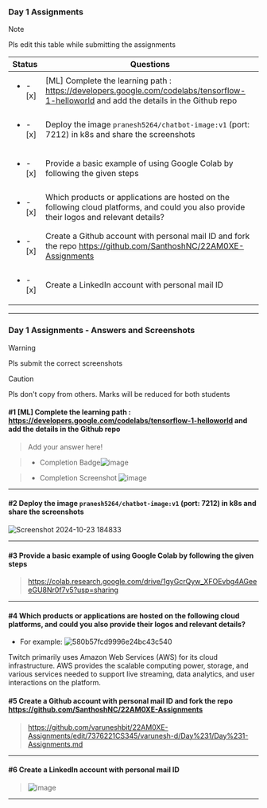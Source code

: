 ### Day 1 Assignments

> [!NOTE]
> Pls edit this table while submitting the assignments

| Status         | Questions     | 
|----------------|---------------|
| <ul><li>- [x] </li></ul> | [ML] Complete the learning path : https://developers.google.com/codelabs/tensorflow-1-helloworld and add the details in the Github repo |
| <ul><li>- [x] </li></ul> | Deploy the image `pranesh5264/chatbot-image:v1` (port: 7212) in k8s and share the screenshots |
| <ul><li>- [x] </li></ul> | Provide a basic example of using Google Colab by following the given steps  |
| <ul><li>- [x] </li></ul> | Which products or applications are hosted on the following cloud platforms, and could you also provide their logos and relevant details?  |
| <ul><li>- [x] </li></ul> | Create a Github account with personal mail ID and fork the repo https://github.com/SanthoshNC/22AM0XE-Assignments  |
| <ul><li>- [x] </li></ul> | Create a LinkedIn account with personal mail ID  |

***

### Day 1 Assignments - Answers and Screenshots

> [!WARNING]
> Pls submit the correct screenshots

> [!CAUTION]
> Pls don't copy from others. Marks will be reduced for both students

#### #1 [ML] Complete the learning path : https://developers.google.com/codelabs/tensorflow-1-helloworld and add the details in the Github repo
> Add your answer here!

> - Completion Badge![image](https://github.com/user-attachments/assets/6287bdae-4859-4705-b115-26762984e045)

> - Completion Screenshot	![image](https://github.com/user-attachments/assets/91b324b7-0578-4c7d-b9f8-496ba475dce9)


***
#### #2 Deploy the image `pranesh5264/chatbot-image:v1` (port: 7212) in k8s and share the screenshots
![Screenshot 2024-10-23 184833](https://github.com/user-attachments/assets/59622844-38b0-403b-b0a7-9c38a1d52e83)


***

#### #3 Provide a basic example of using Google Colab by following the given steps
> https://colab.research.google.com/drive/1gyGcrQyw_XFOEvbg4AGeeeGU8Nr0f7v5?usp=sharing

***

#### #4 Which products or applications are hosted on the following cloud platforms, and could you also provide their logos and relevant details? 
- For example:
![580b57fcd9996e24bc43c540](https://github.com/user-attachments/assets/62b542a1-6d47-4425-a151-94502611d5d6)

Twitch primarily uses Amazon Web Services (AWS) for its cloud infrastructure. AWS provides the scalable computing power, storage, and various services needed to support live streaming, data analytics, and user interactions on the platform.

#### #5 Create a Github account with personal mail ID and fork the repo https://github.com/SanthoshNC/22AM0XE-Assignments
> https://github.com/varuneshbit/22AM0XE-Assignments/edit/7376221CS345/varunesh-d/Day%231/Day%231-Assignments.md

***

#### #6 Create a LinkedIn account with personal mail ID
> ![image](https://github.com/user-attachments/assets/011d9d38-1463-45b1-939f-bb22c9d053cf)


***
